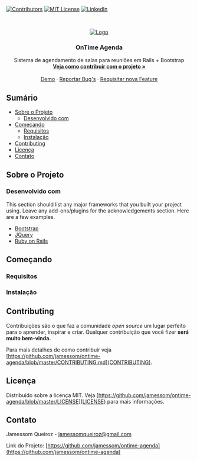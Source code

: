 <!--
*** Thanks for checking out this README Template. If you have a suggestion that would
*** make this better please fork the repo and create a pull request or simple open
*** an issue with the tag "enhancement".
*** Thanks again! Now go create something AMAZING! :D
-->

<!-- PROJECT SHIELDS -->
<!--
*** I'm using markdown "reference style" links for readability.
*** Reference links are enclosed in brackets [ ] instead of parentheses ( ).
*** See the bottom of this document for the declaration of the reference variables
*** for build-url, contributors-url, etc. This is an optional, concise syntax you may use.
*** https://www.markdownguide.org/basic-syntax/#reference-style-links
-->

<!-- [![Build Status][build-shield]][build-url]-->
[![Contributors][contributors-shield]][contributors-url]
[![MIT License][license-shield]][license-url]
[![LinkedIn][linkedin-shield]][linkedin-url]



<!-- PROJECT LOGO -->
<br />
<p align="center">
  <a href="https://github.com/jamessom/ontime-agenda/">
    <img src="https://github.com/jamessom/ontime-agenda/tree/master/app/assets/images/logo_3.png" alt="Logo" >
  </a>

  <h3 align="center">OnTime Agenda</h3>

  <p align="center">
    Sistema de agendamento de salas para reuniões em Rails + Bootstrap
    <br />
    <a href="https://github.com/jamessom/ontime-agenda/blob/master/CONTRIBUTING.md"><strong>Veja como contribuir com o projeto »</strong></a>
    <br />
    <br />
    <a href="https://ontime-agenda.herokuapp.com/">Demo</a>
    ·
    <a href="https://github.com/jamessom/ontime-agenda/issues">Reportar Bug's</a>
    ·
    <a href="https://github.com/jamessom/ontime-agenda/issues">Requisitar nova Feature</a>
  </p>
</p>



<!-- Sumário -->
## Sumário

* [Sobre o Projeto](#sobre-o-projeto)
  * [Desenvolvido com](#desenvolvido-com)
* [Começando](#começando)
  * [Requisitos](#requisitos)
  * [Instalação](#instalação)
* [Contributing](#contributing)
* [Licença](#licença)
* [Contato](#contato)



<!-- Sobre o Projeto -->
## Sobre o Projeto

<!--[![Product Name Screen Shot][product-screenshot]](https://ontime-agenda.herokuapp.com/)-->


### Desenvolvido com
This section should list any major frameworks that you built your project using. Leave any add-ons/plugins for the acknowledgements section. Here are a few examples.
* [Bootstrap](https://getbootstrap.com)
* [JQuery](https://jquery.com)
* [Ruby on Rails](https://rubyonrails.org/)



<!-- Começando -->
## Começando

### Requisitos

### Instalação


<!-- CONTRIBUTING -->
## Contributing

Contribuições são o que faz a comunidade _open source_ um lugar perfeito para o aprender, inspirar e criar.
Qualquer contribuição que você fizer **será muito bem-vinda.**

Para mais detalhes de como contribuir veja [https://github.com/jamessom/ontime-agenda/blob/master/CONTRIBUTING.md](CONTRIBUTING).



<!-- Licença -->
## Licença

Distribuído sobre a licença MIT. Veja [https://github.com/jamessom/ontime-agenda/blob/master/LICENSE](LICENSE) para mais informações.



<!-- Contato -->
## Contato

Jamessom Queiroz - jamessomqueiroz@gmail.com

Link do Projeto: [https://github.com/jamessom/ontime-agenda](https://github.com/jamessom/ontime-agenda)


<!-- MARKDOWN LINKS & IMAGES -->
<!-- https://www.markdownguide.org/basic-syntax/#reference-style-links -->
<!--
[build-url]: #
[build-shield]: https://img.shields.io/badge/build-passing-brightgreen.svg?style=flat-square
[product-screenshot]: #
-->
[contributors-shield]: https://img.shields.io/badge/contributors-1-orange.svg?style=flat-square
[contributors-url]: https://github.com/jamessom/ontime-agenda/graphs/contributors
[license-shield]: https://img.shields.io/badge/license-MIT-blue.svg?style=flat-square
[license-url]: https://choosealicense.com/licenses/mit
[linkedin-shield]: https://img.shields.io/badge/-LinkedIn-black.svg?style=flat-square&logo=linkedin&colorB=555
[linkedin-url]: https://www.linkedin.com/in/jamessomqueiroz/
